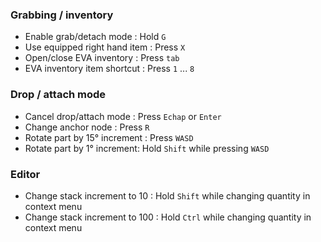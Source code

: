 ### Grabbing / inventory

- Enable grab/detach mode : Hold `G`
- Use equipped right hand item : Press `X`  
- Open/close EVA inventory : Press `tab`
- EVA inventory item shortcut : Press `1` ... `8`

### Drop / attach mode

- Cancel drop/attach mode : Press `Echap` or `Enter`
- Change anchor node : Press `R`
- Rotate part by 15° increment : Press `WASD`
- Rotate part by 1° increment: Hold `Shift` while pressing `WASD`

### Editor

- Change stack increment to 10 : Hold `Shift` while changing quantity in context menu
- Change stack increment to 100 : Hold `Ctrl` while changing quantity in context menu
